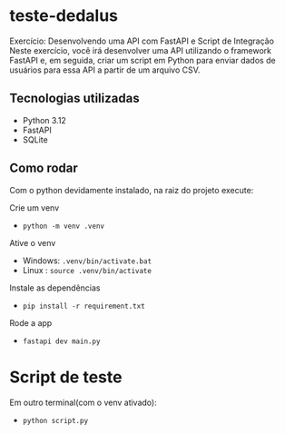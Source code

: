 # teste-dedalus
Exercício: Desenvolvendo uma API com FastAPI e Script de Integração
Neste exercício, você irá desenvolver uma API utilizando o framework FastAPI e, em
seguida, criar um script em Python para enviar dados de usuários para essa API a partir de
um arquivo CSV.

## Tecnologias utilizadas
 - Python 3.12
 - FastAPI
 - SQLite

## Como rodar

Com o python devidamente instalado, na raiz do projeto execute:

Crie um venv

- `python -m venv .venv`
 
Ative o venv

- Windows: `.venv/bin/activate.bat`
- Linux : `source .venv/bin/activate`
 
Instale as dependências

- `pip install -r requirement.txt`

Rode a app

- `fastapi dev main.py`
# Script de teste 

Em outro terminal(com o venv ativado):

- `python script.py`
